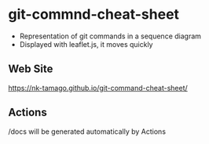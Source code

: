 # git-commnd-cheat-sheet
- Representation of git commands in a sequence diagram
- Displayed with leaflet.js, it moves quickly


## Web Site
https://nk-tamago.github.io/git-command-cheat-sheet/

## Actions
/docs will be generated automatically by Actions
